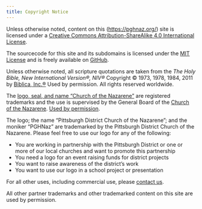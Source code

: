 ```yaml
---
title: Copyright Notice
---
```


Unless otherwise noted, content on this (https://pghnaz.org/) site is licensed under a [Creative Commons Attribution-ShareAlike 4.0 International License](https://creativecommons.org/licenses/by-sa/4.0/).

The sourcecode for this site and its subdomains is licensed under the [MIT License](https://github.com/pghnaz/pghnaz.org/blob/master/LICENSE) and is freely available on [GitHub](https://github.com/pghnaz/).

Unless otherwise noted, all scripture quotations are taken from the _The Holy Bible, New International Version®, NIV®_ Copyright © 1973, 1978, 1984, 2011 by [Biblica, Inc.®](https://www.biblica.com/) Used by permission. All rights reserved worldwide.

The [logo, seal, and name “Church of the Nazarene”](http://nazarene.org/identity/) are registered trademarks and the use is supervised by the General Board of the [Church of the Nazarene](http://nazarene.org/). [Used by permission](http://nazarene.org/sites/default/files/docs/Communications/Logos/Nazarene_Logo_Usage_Guide.pdf).

The logo; the name “Pittsburgh District Church of the Nazarene”; and the moniker “PGHNaz” are trademarked by the Pittsburgh District Church of the Nazarene. Please feel free to use our logo for any of the following:

* You are working in partnership with the Pittsburgh District or one or more of our local churches and want to promote this partnership
* You need a logo for an event raising funds for district projects
* You want to raise awareness of the district’s work
* You want to use our logo in a school project or presentation

For all other uses, including commercial use, please [contact us](/contact/).

All other partner trademarks and other trademarked content on this site are used by permission.
